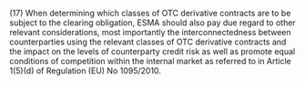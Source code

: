 (17) When determining which classes of OTC derivative contracts are to be subject to the clearing obligation, ESMA should also pay due regard to other relevant considerations, most importantly the interconnectedness between counterparties using the relevant classes of OTC derivative contracts and the impact on the levels of counterparty credit risk as well as promote equal conditions of competition within the internal market as referred to in Article 1(5)(d) of Regulation (EU) No 1095/2010.